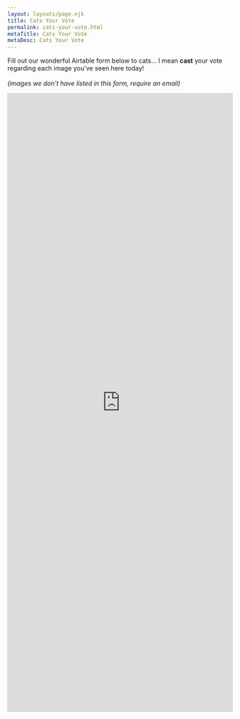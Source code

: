 ```yaml
---
layout: layouts/page.njk
title: Cats Your Vote
permalink: cats-your-vote.html
metaTitle: Cats Your Vote
metaDesc: Cats Your Vote
---
```

Fill out our wonderful Airtable form below to cats... I mean **cast** your vote regarding each image you've seen here today! \
\
*(images we don't have listed in this form, require an email)*

<script src="https://static.airtable.com/js/embed/embed_snippet_v1.js"></script><iframe class="airtable-embed airtable-dynamic-height" src="https://airtable.com/embed/shrHa1x39YSxxyDar?backgroundColor=gray" frameborder="0" onmousewheel="" width="100%" height="1388" style="background: transparent; border: 1px solid #ccc;"></iframe>